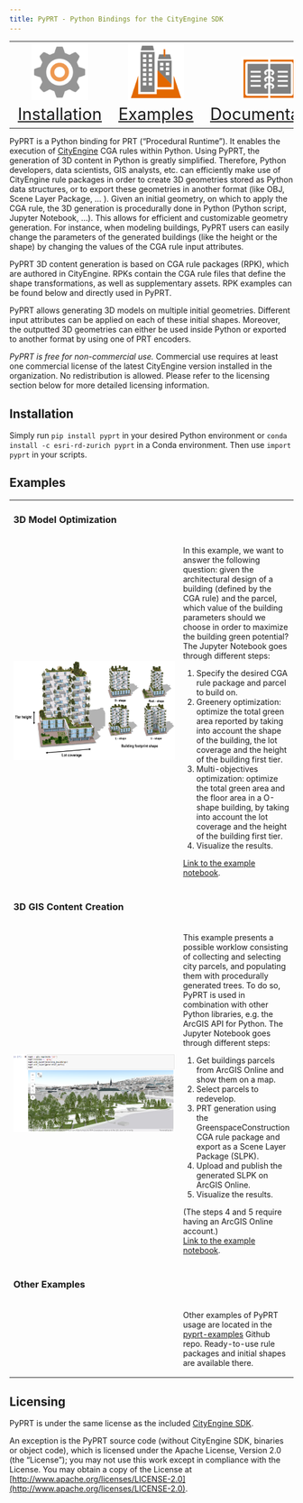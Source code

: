 ```yaml
---
title: PyPRT - Python Bindings for the CityEngine SDK
---
```


<table>
<tr>
	<td style="font-size:22pt;text-align:center;vertical-align:bottom"><a href="#installation"><img src="images/cog.png" width="100px" /> Installation</a></td>
	<td style="font-size:22pt;text-align:center;vertical-align:bottom"><a href="#examples"><img src="images/bldg3d.png" width="100px" /> Examples</a></td>
	<td style="font-size:22pt;text-align:center;vertical-align:bottom"><a href="https://github.com/Esri/pyprt/blob/master/README.md#documentation"><img src="images/docs.png" width="100px" /> Documentation</a></td>
</tr>
</table>

PyPRT is a Python binding for PRT (“Procedural Runtime”). It enables the execution of [CityEngine](http://www.esri.com/software/cityengine) CGA rules within Python. Using PyPRT, the generation of 3D content in Python is greatly simplified. Therefore, Python developers, data scientists, GIS analysts, etc. can efficiently make use of CityEngine rule packages in order to create 3D geometries stored as Python data structures, or to export these geometries in another format (like OBJ, Scene Layer Package, … ). Given an initial geometry, on which to apply the CGA rule, the 3D generation is procedurally done in Python (Python script, Jupyter Notebook, …). This allows for efficient and customizable geometry generation. For instance, when modeling buildings, PyPRT users can easily change the parameters of the generated buildings (like the height or the shape) by changing the values of the CGA rule input attributes.

PyPRT 3D content generation is based on CGA rule packages (RPK), which are authored in CityEngine. RPKs contain the CGA rule files that define the shape transformations, as well as supplementary assets. RPK examples can be found below and directly used in PyPRT.

PyPRT allows generating 3D models on multiple initial geometries. Different input attributes can be applied on each of these initial shapes. Moreover, the outputted 3D geometries can either be used inside Python or exported to another format by using one of PRT encoders.

*PyPRT is free for non-commercial use.* Commercial use requires at least one commercial license of the latest CityEngine version installed in the organization. No redistribution is allowed. Please refer to the licensing section below for more detailed licensing information.

## Installation

Simply run `pip install pyprt` in your desired Python environment or `conda install -c esri-rd-zurich pyprt` in a Conda environment. Then use `import pyprt` in your scripts.

## Examples

<table>

<tr><td colspan="2"><h3>3D Model Optimization</h3></td></tr>
<tr>
	<td width="420px">
		<a href="images/greenbuildingparameters.jpg"><img src="images/greenbuildingparameters.jpg" width="400" /></a>
	</td>
	<td>
		<p>In this example, we want to answer the following question:
		given the architectural design of a building (defined by the CGA rule) and the parcel, which value of the building parameters should we choose in order to maximize the building green potential?
		The Jupyter Notebook goes through different steps:
		<ol>
			<li>Specify the desired CGA rule package and parcel to build on.</li>
			<li>Greenery optimization: optimize the total green area reported by taking into account the shape of the building, the lot coverage and the height of the building first tier.</li>
			<li>Multi-objectives optimization: optimize the total green area and the floor area in a O-shape building, by taking into account the lot coverage and the height of the building first tier.</li>
			<li>Visualize the results.</li>
		</ol>
		<a href="https://github.com/Esri/pyprt-examples/blob/master/ex7_building_modeling_optimization.ipynb">Link to the example notebook</a>.
		</p>
	</td>
</tr>

<tr><td colspan="2"><h3>3D GIS Content Creation</h3></td></tr>
<tr>
	<td>
		<a href="images/generatedtrees.png"><img src="images/generatedtrees.png" width="400" /></a>
	</td>
	<td>
		<p>This example presents a possible worklow consisting of collecting and selecting city parcels, and populating them with procedurally generated trees. To do so, PyPRT is used in combination with other Python libraries, e.g. the ArcGIS API for Python.
		The Jupyter Notebook goes through different steps:
		<ol>
			<li>Get buildings parcels from ArcGIS Online and show them on a map.</li>
			<li>Select parcels to redevelop.</li>
			<li>PRT generation using the GreenspaceConstruction CGA rule package and export as a Scene Layer Package (SLPK).</li>
			<li>Upload and publish the generated SLPK on ArcGIS Online.</li>
			<li>Visualize the results.</li>
		</ol>
		(The steps 4 and 5 require having an ArcGIS Online account.)
		<br><a href="https://github.com/Esri/pyprt-examples/blob/master/ex8_3d_gis_content_generation.ipynb">Link to the example notebook</a>.
		</p>
	</td>
</tr>

<tr><td colspan="2"><h3>Other Examples</h3></td></tr>
<tr>
	<td>
	</td>
	<td>
		<p>Other examples of PyPRT usage are located in the <a href="https://github.com/Esri/pyprt-examples">pyprt-examples</a> Github repo. Ready-to-use rule packages and initial shapes are available there.
	</p>
	</td>
</tr>

</table>

## Licensing

PyPRT is under the same license as the included [CityEngine SDK](https://github.com/Esri/esri-cityengine-sdk#licensing).

An exception is the PyPRT source code (without CityEngine SDK, binaries or object code), which is licensed under the Apache License, Version 2.0 (the “License”); you may not use this work except in compliance with the License. You may obtain a copy of the License at [http://www.apache.org/licenses/LICENSE-2.0](http://www.apache.org/licenses/LICENSE-2.0).
